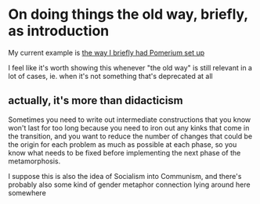 # On doing things the old way, briefly, as introduction

My current example is [the way I briefly had Pomerium set up](st2tq-tv937-g58jw-c9pmw-1ydr1)

I feel like it's worth showing this whenever "the old way" is still relevant in a lot of cases, ie. when it's not something that's deprecated at all

## actually, it's more than didacticism

Sometimes you need to write out intermediate constructions that you know won't last for too long because you need to iron out any kinks that come in the transition, and you want to reduce the number of changes that could be the origin for each problem as much as possible at each phase, so you know what needs to be fixed before implementing the next phase of the metamorphosis.

I suppose this is also the idea of Socialism into Communism, and there's probably also some kind of gender metaphor connection lying around here somewhere
